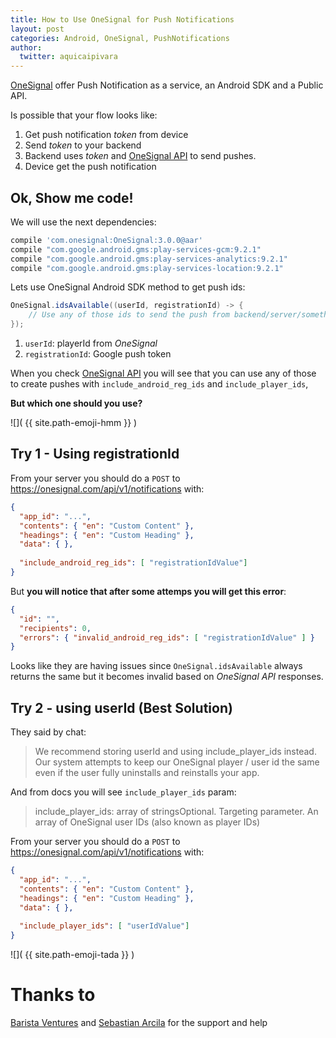 ```yaml
---
title: How to Use OneSignal for Push Notifications
layout: post
categories: Android, OneSignal, PushNotifications
author:
  twitter: aquicaipivara
---
```


[OneSignal](https://onesignal.com/) offer Push Notification as a service, an Android SDK and a Public API.

Is possible that your flow looks like:

1. Get push notification _token_ from device
2. Send _token_ to your backend
3. Backend uses _token_ and [OneSignal API][0] to send pushes.
4. Device get the push notification

## Ok, Show me code!

We will use the next dependencies:

```groovy
compile 'com.onesignal:OneSignal:3.0.0@aar'
compile "com.google.android.gms:play-services-gcm:9.2.1"
compile "com.google.android.gms:play-services-analytics:9.2.1"
compile "com.google.android.gms:play-services-location:9.2.1"
```

Lets use OneSignal Android SDK method to get push ids: 

```java
OneSignal.idsAvailable((userId, registrationId) -> {
    // Use any of those ids to send the push from backend/server/something
});
```

  1. `userId`: playerId from _OneSignal_
  1. `registrationId`: Google push token

When you check [OneSignal API][0] you will see that you can use any of those to create pushes with `include_android_reg_ids` and `include_player_ids`, 

**But which one should you use?**

![]( {{ site.path-emoji-hmm }} )

## Try 1 - Using registrationId

From your server you should do a `POST` to https://onesignal.com/api/v1/notifications with:

```json
{
  "app_id": "...",
  "contents": { "en": "Custom Content" },
  "headings": { "en": "Custom Heading" },
  "data": { },
  
  "include_android_reg_ids": [ "registrationIdValue"]
}
```

But **you will notice that after some attemps you will get this error**:

```json
{
  "id": "",
  "recipients": 0,
  "errors": { "invalid_android_reg_ids": [ "registrationIdValue" ] }
}
```

Looks like they are having issues since `OneSignal.idsAvailable` always returns the same but it becomes invalid based on _OneSignal API_ responses.

## Try 2 - using userId (Best Solution)

They said by chat:

> We recommend storing userId and using include_player_ids instead. Our system attempts to keep our OneSignal player / user id the same even if the user fully uninstalls and reinstalls your app.

And from docs you will see `include_player_ids` param: 

> include_player_ids: array of stringsOptional. Targeting parameter. An array of OneSignal user IDs (also known as player IDs)

From your server you should do a `POST` to https://onesignal.com/api/v1/notifications with:

```json
{
  "app_id": "...",
  "contents": { "en": "Custom Content" },
  "headings": { "en": "Custom Heading" },
  "data": { },
  
  "include_player_ids": [ "userIdValue"]
}
```

![]( {{ site.path-emoji-tada }} )

# Thanks to

[Barista Ventures](barista-v.com) and [Sebastian Arcila](https://twitter.com/sarcilav) for the support and help 

[0]: (https://documentation.onesignal.com/v2.0/docs/notifications-create-notification)


